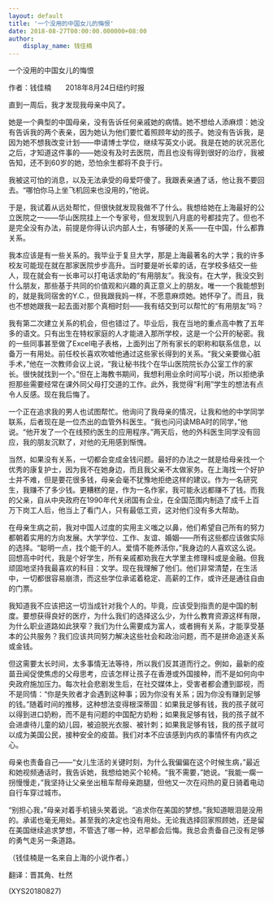 ```yaml
---
layout: default
title: '一个没用的中国女儿的悔恨'
date: 2018-08-27T00:00:00.000000+08:00
author:
    display_name: 钱佳楠
---
```


一个没用的中国女儿的悔恨

作者：钱佳楠　　2018年8月24日纽约时报

直到一周后，我才发现我母亲中风了。

她是一个典型的中国母亲，没有告诉任何亲戚她的病情。她不想给人添麻烦：她没有告诉我的两个表亲，因为她认为他们要忙着照顾年幼的孩子。她没有告诉我，是因为她不想我改变计划——申请博士学位，继续写英文小说。我是在她的状况恶化之后，才知道这件事的——她没有及时去医院，而且也没有得到很好的治疗，我被告知，还不到60岁的她，恐怕余生都将不良于行。

我被这可怕的消息，以及无法承受的母爱吓傻了。我跟表亲通了话，他让我不要回去。“哪怕你马上坐飞机回来也没用的，”他说。

于是，我试着从远处帮忙，但很快就发现我做不了什么。我想给她在上海最好的公立医院之一——华山医院挂上一个专家号，但发现到八月底的号都挂完了。但也不是完全没有办法，前提是你得认识内部人士，有够硬的关系——在中国，什么都靠关系。

我本应该是有一些关系的。我毕业于复旦大学，那是上海最著名的大学；我的许多校友可能现在就在那家医院步步高升。当时要是听长辈的话，在学校多结交一些人，现在就会有一长串可以打电话求助的“有用朋友”。我没有。在大学，我没交到什么朋友，那些基于共同的价值观和兴趣的真正意义上的朋友。唯一一个我能想到的，就是我同宿舍的Y.C.，但我跟我妈一样，不愿意麻烦她。她怀孕了。而且，我也不想她跟我一起去面对那个真相时刻——我有结交到可以帮忙的“有用朋友”吗？

我有第二次建立关系的机会，但也错过了。毕业后，我在当地的重点高中教了五年多的语文。只有出生在特权家庭的人才能进入那所学校，这是一个公开的秘密。我的一些同事甚至做了Excel电子表格，上面列出了所有家长的职称和联系信息，以备万一有用处。前任校长喜欢吹嘘他通过这些家长得到的关系。“我父亲要做心脏手术，”他在一次教师会议上说，“我让秘书找个在华山医院院长办公室工作的家长。很快就找到一个。”但在上海教书期间，我想利用业余时间写小说，所以拒绝承担那些需要经常在课外同父母打交道的工作。此外，我觉得“利用”学生的想法有点令人反感。现在我后悔了。

一个正在追求我的男人也试图帮忙。他询问了我母亲的情况，让我和他的中学同学联系，后者现在是一位杰出的血管外科医生。“我也问问读MBA时的同学，”他说。“他开发了一个在线预约医生的应用程序。”两天后，他的外科医生同学没有回应，我的朋友沉默了，对他的无用感到惭愧。

当然，如果没有关系，一切都会变成金钱问题。最好的办法之一就是给母亲找一个优秀的康复护士，因为我不在她身边，而且我父亲不太做家务。在上海找一个好护士并不难，但是要花很多钱，母亲会毫不犹豫地拒绝这样的建议。作为一名研究生，我赚不了多少钱。更糟糕的是，作为一名作家，我可能永远都赚不了钱。而我的父亲，自从中央政府在1990年代关闭国有企业，在全国范围内制造了成千上百万下岗工人后，他当上了看门人，只有最低工资，这对他们没有多大帮助。

在母亲生病之前，我对中国人过度的实用主义嗤之以鼻，他们希望自己所有的努力都朝着实用的方向发展。大学学位、工作、友谊、婚姻——所有这些都应该做实际的选择。“聪明一点，找个能干的人。爱情不能养活你，”我身边的人喜欢这么说。回想高中时代，我是个好学生，所有亲戚都劝我在大学里主修理科或是金融。但我顽固地坚持我最喜欢的科目：文学。现在我理解了他们。他们非常清楚，在生活中，一切都很容易崩溃，而这些学位承诺着稳定、高薪的工作，或许还是通往自由的门票。

我知道我不应该把这一切当成针对我个人的。毕竟，应该受到指责的是中国的制度。要想获得良好的医疗，为什么我们的选择这么少，为什么教育资源这样有限，为什么职业道路如此狭窄？我们为什么需要成为富人，或者拥有关系，才能享受基本的公共服务？我们应该共同努力解决这些社会和政治问题，而不是拼命追逐关系或金钱。

但这需要太长时间，太多事情无法等待，所以我们反其道而行之。例如，最新的疫苗丑闻促使焦虑的父母思考，应该怎样让孩子在香港或外国接种，而不是如何向中央政府施加压力。每次社会悲剧发生后，在社交媒体上，受害者都会遭到鄙视，而不是同情：“你是失败者才会遇到这种事；因为你没有关系；因为你没有赚到足够的钱。”随着时间的推移，这种想法变得根深蒂固：如果我足够有钱，我的孩子就可以得到进口奶粉，而不是有问题的中国配方奶粉；如果我足够有钱，我的孩子就不会进虐待儿童的幼儿园，被迫脱光衣服、被针刺；如果我足够有钱，我的孩子就可以成为美国公民，接种安全的疫苗。我们对本不应该感到内疚的事情怀有内疚之心。

母亲也责备自己——“女儿生活的关键时刻，为什么我偏偏在这个时候生病，”最近和她视频通话时，我告诉她，我想给她买个轮椅。“我不需要，”她说。“我能一瘸一拐慢慢走，”我坚持让父亲坐出租车帮母亲跑腿，但他又一次在闷热的夏日骑着电动自行车穿过城市。

“别担心我，”母亲对着手机镜头笑着说。“追求你在美国的梦想。”我知道眼泪是没用的。承诺也毫无用处。甚至我的决定也没有用处。无论我选择回家照顾她，还是留在美国继续追求梦想，不管选了哪一种，迟早都会后悔。我总会责备自己没有足够的勇气走另一条道路。

（钱佳楠是一名来自上海的小说作者。）

翻译：晋其角、杜然

(XYS20180827)

